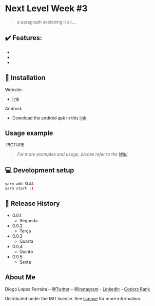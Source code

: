 # Next Level Week #3

> a paragraph explaning it all....

## :heavy_check_mark: Features:

-
-
-

## :iphone: Installation

Website:

- [link](WAIT.FOR.IT)

Android:

- Download the android apk in this [link](WAIT.FOR.IT)

## Usage example

![]()
PICTURE

> _For more examples and usage, please refer to the [Wiki](https://github.com/Diego-Lopes-Ferreira/)._

## :computer: Development setup

```sh
yarn add SLAA
yarn start :)
```

## :rocket: Release History

- 0.0.1
  - Segunda
- 0.0.2
  - Terça
- 0.0.3
  - Quarta
- 0.0.4
  - Quinta
- 0.0.5
  - Sexta

## About Me

Diego Lopes Ferreira – [@Twitter](https://twitter.com/Diego_simSouEu) – [@Instagram](https://www.instagram.com/diego.lopes.f/) - [LinkedIn](https://www.linkedin.com/in/diego-lopes-ferreira-a23a8919b/) - [Coders Rank](https://profile.codersrank.io/user/diego-lopes-ferreira)

Distributed under the MIT license. See [license](LICENSE) for more information.

